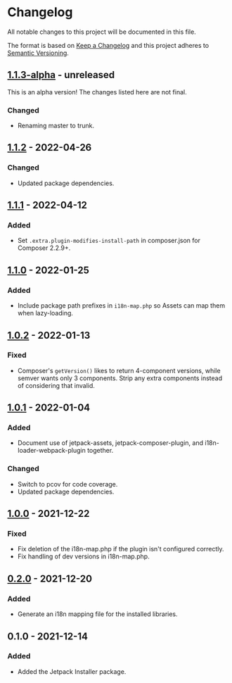 # Changelog

All notable changes to this project will be documented in this file.

The format is based on [Keep a Changelog](https://keepachangelog.com/en/1.0.0/)
and this project adheres to [Semantic Versioning](https://semver.org/spec/v2.0.0.html).

## [1.1.3-alpha] - unreleased

This is an alpha version! The changes listed here are not final.

### Changed
- Renaming master to trunk.

## [1.1.2] - 2022-04-26
### Changed
- Updated package dependencies.

## [1.1.1] - 2022-04-12
### Added
- Set `.extra.plugin-modifies-install-path` in composer.json for Composer 2.2.9+.

## [1.1.0] - 2022-01-25
### Added
- Include package path prefixes in `i18n-map.php` so Assets can map them when lazy-loading.

## [1.0.2] - 2022-01-13
### Fixed
- Composer's `getVersion()` likes to return 4-component versions, while semver wants only 3 components. Strip any extra components instead of considering that invalid.

## [1.0.1] - 2022-01-04
### Added
- Document use of jetpack-assets, jetpack-composer-plugin, and i18n-loader-webpack-plugin together.

### Changed
- Switch to pcov for code coverage.
- Updated package dependencies.

## [1.0.0] - 2021-12-22
### Fixed
- Fix deletion of the i18n-map.php if the plugin isn't configured correctly.
- Fix handling of dev versions in i18n-map.php.

## [0.2.0] - 2021-12-20
### Added
- Generate an i18n mapping file for the installed libraries.

## 0.1.0 - 2021-12-14
### Added
- Added the Jetpack Installer package.

[1.1.3-alpha]: https://github.com/Automattic/jetpack-composer-plugin/compare/v1.1.2...v1.1.3-alpha
[1.1.2]: https://github.com/Automattic/jetpack-composer-plugin/compare/v1.1.1...v1.1.2
[1.1.1]: https://github.com/Automattic/jetpack-composer-plugin/compare/v1.1.0...v1.1.1
[1.1.0]: https://github.com/Automattic/jetpack-composer-plugin/compare/v1.0.2...v1.1.0
[1.0.2]: https://github.com/Automattic/jetpack-composer-plugin/compare/v1.0.1...v1.0.2
[1.0.1]: https://github.com/Automattic/jetpack-composer-plugin/compare/v1.0.0...v1.0.1
[1.0.0]: https://github.com/Automattic/jetpack-composer-plugin/compare/v0.2.0...v1.0.0
[0.2.0]: https://github.com/Automattic/jetpack-composer-plugin/compare/v0.1.0...v0.2.0

